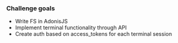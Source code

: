 ### Challenge goals
- Write FS in AdonisJS
- Implement terminal functionality through API
- Create auth based on access_tokens for each terminal session
